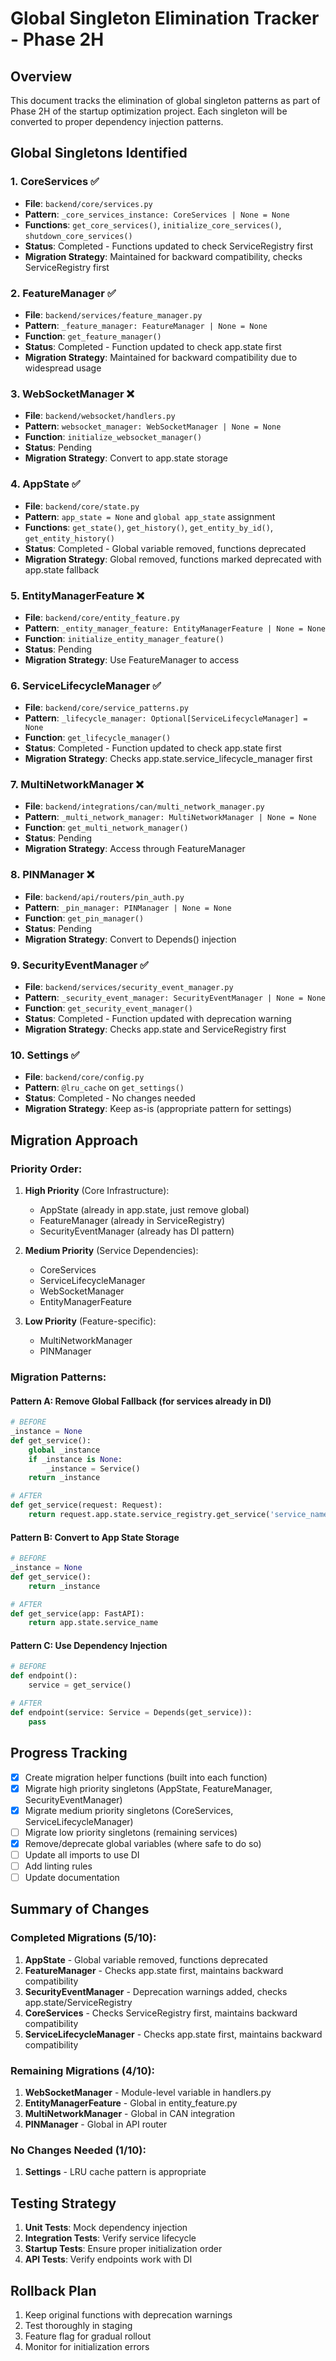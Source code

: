 # Global Singleton Elimination Tracker - Phase 2H

## Overview
This document tracks the elimination of global singleton patterns as part of Phase 2H of the startup optimization project. Each singleton will be converted to proper dependency injection patterns.

## Global Singletons Identified

### 1. CoreServices ✅
- **File**: `backend/core/services.py`
- **Pattern**: `_core_services_instance: CoreServices | None = None`
- **Functions**: `get_core_services()`, `initialize_core_services()`, `shutdown_core_services()`
- **Status**: Completed - Functions updated to check ServiceRegistry first
- **Migration Strategy**: Maintained for backward compatibility, checks ServiceRegistry first

### 2. FeatureManager ✅
- **File**: `backend/services/feature_manager.py`
- **Pattern**: `_feature_manager: FeatureManager | None = None`
- **Function**: `get_feature_manager()`
- **Status**: Completed - Function updated to check app.state first
- **Migration Strategy**: Maintained for backward compatibility due to widespread usage

### 3. WebSocketManager ❌
- **File**: `backend/websocket/handlers.py`
- **Pattern**: `websocket_manager: WebSocketManager | None = None`
- **Function**: `initialize_websocket_manager()`
- **Status**: Pending
- **Migration Strategy**: Convert to app.state storage

### 4. AppState ✅
- **File**: `backend/core/state.py`
- **Pattern**: `app_state = None` and `global app_state` assignment
- **Functions**: `get_state()`, `get_history()`, `get_entity_by_id()`, `get_entity_history()`
- **Status**: Completed - Global variable removed, functions deprecated
- **Migration Strategy**: Global removed, functions marked deprecated with app.state fallback

### 5. EntityManagerFeature ❌
- **File**: `backend/core/entity_feature.py`
- **Pattern**: `_entity_manager_feature: EntityManagerFeature | None = None`
- **Function**: `initialize_entity_manager_feature()`
- **Status**: Pending
- **Migration Strategy**: Use FeatureManager to access

### 6. ServiceLifecycleManager ✅
- **File**: `backend/core/service_patterns.py`
- **Pattern**: `_lifecycle_manager: Optional[ServiceLifecycleManager] = None`
- **Function**: `get_lifecycle_manager()`
- **Status**: Completed - Function updated to check app.state first
- **Migration Strategy**: Checks app.state.service_lifecycle_manager first

### 7. MultiNetworkManager ❌
- **File**: `backend/integrations/can/multi_network_manager.py`
- **Pattern**: `_multi_network_manager: MultiNetworkManager | None = None`
- **Function**: `get_multi_network_manager()`
- **Status**: Pending
- **Migration Strategy**: Access through FeatureManager

### 8. PINManager ❌
- **File**: `backend/api/routers/pin_auth.py`
- **Pattern**: `_pin_manager: PINManager | None = None`
- **Function**: `get_pin_manager()`
- **Status**: Pending
- **Migration Strategy**: Convert to Depends() injection

### 9. SecurityEventManager ✅
- **File**: `backend/services/security_event_manager.py`
- **Pattern**: `_security_event_manager: SecurityEventManager | None = None`
- **Function**: `get_security_event_manager()`
- **Status**: Completed - Function updated with deprecation warning
- **Migration Strategy**: Checks app.state and ServiceRegistry first

### 10. Settings ✅
- **File**: `backend/core/config.py`
- **Pattern**: `@lru_cache` on `get_settings()`
- **Status**: Completed - No changes needed
- **Migration Strategy**: Keep as-is (appropriate pattern for settings)

## Migration Approach

### Priority Order:
1. **High Priority** (Core Infrastructure):
   - AppState (already in app.state, just remove global)
   - FeatureManager (already in ServiceRegistry)
   - SecurityEventManager (already has DI pattern)

2. **Medium Priority** (Service Dependencies):
   - CoreServices
   - ServiceLifecycleManager
   - WebSocketManager
   - EntityManagerFeature

3. **Low Priority** (Feature-specific):
   - MultiNetworkManager
   - PINManager

### Migration Patterns:

#### Pattern A: Remove Global Fallback (for services already in DI)
```python
# BEFORE
_instance = None
def get_service():
    global _instance
    if _instance is None:
        _instance = Service()
    return _instance

# AFTER
def get_service(request: Request):
    return request.app.state.service_registry.get_service('service_name')
```

#### Pattern B: Convert to App State Storage
```python
# BEFORE
_instance = None
def get_service():
    return _instance

# AFTER
def get_service(app: FastAPI):
    return app.state.service_name
```

#### Pattern C: Use Dependency Injection
```python
# BEFORE
def endpoint():
    service = get_service()

# AFTER
def endpoint(service: Service = Depends(get_service)):
    pass
```

## Progress Tracking

- [x] Create migration helper functions (built into each function)
- [x] Migrate high priority singletons (AppState, FeatureManager, SecurityEventManager)
- [x] Migrate medium priority singletons (CoreServices, ServiceLifecycleManager)
- [ ] Migrate low priority singletons (remaining services)
- [x] Remove/deprecate global variables (where safe to do so)
- [ ] Update all imports to use DI
- [ ] Add linting rules
- [ ] Update documentation

## Summary of Changes

### Completed Migrations (5/10):
1. **AppState** - Global variable removed, functions deprecated
2. **FeatureManager** - Checks app.state first, maintains backward compatibility
3. **SecurityEventManager** - Deprecation warnings added, checks app.state/ServiceRegistry
4. **CoreServices** - Checks ServiceRegistry first, maintains backward compatibility
5. **ServiceLifecycleManager** - Checks app.state first, maintains backward compatibility

### Remaining Migrations (4/10):
1. **WebSocketManager** - Module-level variable in handlers.py
2. **EntityManagerFeature** - Global in entity_feature.py
3. **MultiNetworkManager** - Global in CAN integration
4. **PINManager** - Global in API router

### No Changes Needed (1/10):
1. **Settings** - LRU cache pattern is appropriate

## Testing Strategy

1. **Unit Tests**: Mock dependency injection
2. **Integration Tests**: Verify service lifecycle
3. **Startup Tests**: Ensure proper initialization order
4. **API Tests**: Verify endpoints work with DI

## Rollback Plan

1. Keep original functions with deprecation warnings
2. Test thoroughly in staging
3. Feature flag for gradual rollout
4. Monitor for initialization errors
